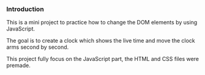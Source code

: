 ### Introduction

This is a mini project to practice how to change the DOM elements by using JavaScript. 

The goal is to create a clock which shows the live time and move the clock arms second by second. 

This project fully focus on the JavaScript part, the HTML and CSS files were premade.
